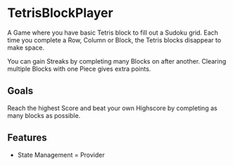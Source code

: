 # TetrisBlockPlayer

A Game where you have basic Tetris block to fill out a Sudoku grid.
Each time you complete a Row, Column or Block, the Tetris blocks disappear to make space.

You can gain Streaks by completing many Blocks on after another.
Clearing multiple Blocks with one Piece gives extra points.

## Goals

Reach the highest Score and beat your own Highscore by completing as many blocks as possible.

## Features
* State Management = Provider
